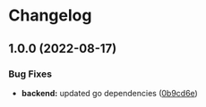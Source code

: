 # Changelog

## 1.0.0 (2022-08-17)


### Bug Fixes

* **backend:** updated go dependencies ([0b9cd6e](https://github.com/amatzen/SE05-CD-SimpleFortuneCookie/commit/0b9cd6eddf9f09e505e94d09792853f956c8364f))

